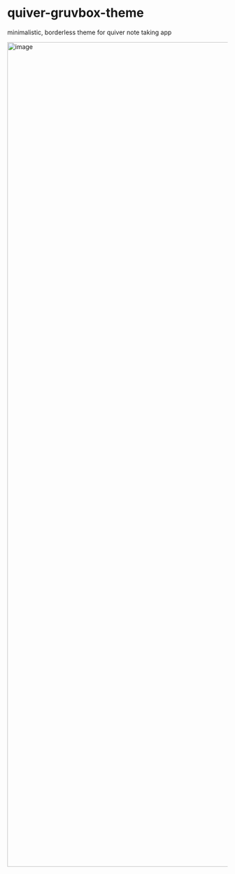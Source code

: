 # quiver-gruvbox-theme
minimalistic, borderless theme for quiver note taking app

<img width="1884" alt="image" src="https://user-images.githubusercontent.com/899183/167677105-5164477d-f00d-449a-a922-4073841fb752.png">
